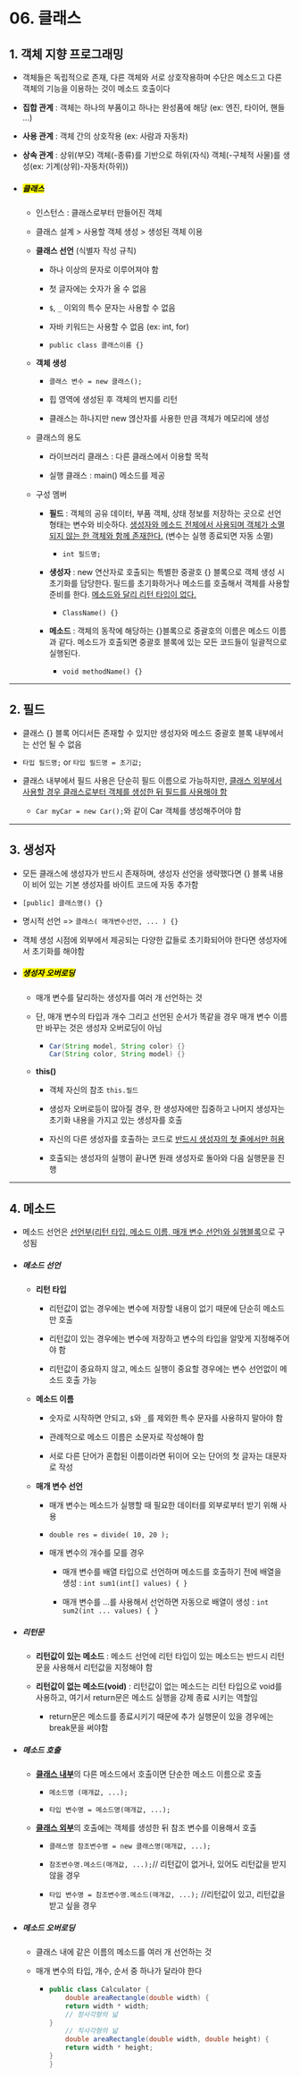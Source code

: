 # 06. 클래스

## 1. 객체 지향 프로그래밍

- 객체들은 독립적으로 존재, 다른 객체와 서로 상호작용하며 수단은 메소드고 다른 객체의 기능을 이용하는 것이 메소드 호출이다

- **집합 관계** : 객체는 하나의 부품이고 하나는 완성품에 해당 (ex: 엔진, 타이어, 핸들 ...)

- **사용 관계** : 객체 간의 상호작용 (ex: 사람과 자동차)

- **상속 관계** : 상위(부모) 객체(-종류)를 기반으로 하위(자식) 객체(-구체적 사물)를 생성(ex: 기계(상위)-자동차(하위))

- ##### **<mark>클래스</mark>**
  
  - 인스턴스 : 클래스로부터 만들어진 객체
  
  - 클래스 설계 > 사용할 객체 생성 > 생성된 객체 이용
  
  - **클래스 선언** (식별자 작성 규칙)
    
    - 하나 이상의 문자로 이루어져야 함
    
    - 첫 글자에는 숫자가 올 수 없음
    
    - `$`, `_` 이외의 특수 문자는 사용할 수 없음
    
    - 자바 키워드는 사용할 수 없음 (ex: int, for)
    
    - `public class 클래스이름 {}`
  
  - **객체 생성**
    
    - `클래스 변수 = new 클래스();`
    
    - 힙 영역에 생성된 후 객체의 번지를 리턴
    
    - 클래스는 하나지만 new 엲산자를 사용한 만큼 객체가 메모리에 생성
  
  - 클래스의 용도
    
    - 라이브러리 클래스 : 다른 클래스에서 이용할 목적
    
    - 실행 클래스 : main() 메소드를 제공
  
  - 구성 멤버
    
    - **필드** : 객체의 공유 데이터, 부품 객체, 상태 정보를 저장하는 곳으로 선언 형태는 변수와 비슷하다. <u>생성자와 메소드 전체에서 사용되며 객체가 소멸되지 않는 한 객체와 함께 존재한다.</u> (변수는 실행 종료되면 자동 소멸)
      
      - `int 필드명;`
    
    - **생성자** : new 연산자로 호출되는 특별한 중괄호 {} 블록으로 객체 생성 시 초기화를 담당한다. 필드를 초기화하거나 메소드를 호출해서 객체를 사용할 준비를 한다. <u>메소드와 달리 리턴 타입이 없다.</u>
      
      - `ClassName() {}`
    
    - **메소드** : 객체의 동작에 해당하는 {}블록으로 중괄호의 이름은 메소드 이름과 같다. 메소드가 호출되면 중괄호 블록에 있는 모든 코드들이 일괄적으로 실행된다. 
      
      - `void methodName() {}`

---

## 2. 필드

- 클래스 {} 블록 어디서든 존재할 수 있지만 생성자와 메소드 중괄호 블록 내부에서는 선언 될 수 없음

- `타입 필드명;` or `타입 필드명 = 초기값;`

- 클래스 내부에서 필드 사용은 단순히 필드 이름으로 가능하지만, <u>클래스 외부에서 사용할 경우 클래스로부터 객체를 생성한 뒤 필드를 사용해야 함</u>
  
  - `Car myCar = new Car();`와 같이 Car 객체를 생성해주어야 함

---

## 3. 생성자

- 모든 클래스에 생성자가 반드시 존재하며, 생성자 선언을 생략했다면 {} 블록 내용이 비어 있는 기본 생성자를 바이트 코드에 자동 추가함

- `[public] 클래스명() {}`

- 명시적 선언 => `클래스( 매개변수선언, ... ) {}`

- 객체 생성 시점에 외부에서 제공되는 다양한 값들로 초기화되어야 한다면 생성자에서 초기화를 해야함 

- ##### **<mark>생성자 오버로딩</mark>**
  
  - 매개 변수를 달리하는 생성자를 여러 개 선언하는 것
  
  - 단, 매개 변수의 타입과 개수 그리고 선언된 순서가 똑같을 경우 매개 변수 이름만 바꾸는 것은 생성자 오버로딩이 아님
    
    - ```java
      Car(String model, String color) {}
      Car(String color, String model) {}
      ```
  
  - **this()**
    
    - 객체 자신의 참조 `this.필드`
    
    - 생성자 오버로등이 많아질 경우, 한 생성자에만 집중하고 나머지 생성자는 초기화 내용을 가지고 있는 생성자를 호출
    
    - 자신의 다른 생성자를 호출하는 코드로 <u>반드시 생성자의 첫 줄에서만 허용</u>
    
    - 호출되는 생성자의 실행이 끝나면 원래 생성자로 돌아와 다음 실행문을 진행

---

## 4. 메소드

- 메소드 선언은 <u>선언부(리턴 타입, 메소드 이름, 매개 변수 선언)와 실행블록</u>으로 구성됨

- ##### 메소드 선언
  
  - **리턴 타입**
    
    - 리턴값이 없는 경우에는 변수에 저장할 내용이 없기 때문에 단순히 메소드만 호출
    
    - 리턴값이 있는 경우에는 변수에 저장하고 변수의 타입을 알맞게 지정해주어야 함
    
    - 리턴값이 중요하지 않고, 메소드 실행이 중요할 경우에는 변수 선언없이 메소드 호출 가능
  
  - **메소드 이름**
    
    - 숫자로 시작하면 안되고, `$`와 `_`를 제외한 특수 문자를 사용하지 말아야 함
    
    - 관례적으로 메소드 이름은 소문자로 작성해야 함
    
    - 서로 다른 단어가 혼합된 이름이라면 뒤이어 오는 단어의 첫 글자는 대문자로 작성
  
  - **매개 변수 선언**
    
    - 매개 변수는 메소드가 실행할 때 필요한 데이터를 외부로부터 받기 위해 사용
    
    - `double res = divide( 10, 20 );`
    
    - 매개 변수의 개수를 모를 경우
      
      - 매개 변수를 배열 타입으로 선언하며 메소드를 호출하기 전에 배열을 생성 : `int sum1(int[] values) { }`
      
      - 매개 변수를 ...를 사용해서 선언하면 자동으로 배열이 생성 : `int sum2(int ... values) { }`

- ##### 리턴문
  
  - **리턴값이 있는 메소드** : 메소드 선언에 리턴 타입이 있는 메소드는 반드시 리턴문을 사용해서 리턴값을 지정해야 함
  
  - **리턴값이 없는 메소드(void)** : 리턴값이 없는 메소드는 리턴 타입으로 void를 사용하고, 여기서 return문은 메소드 실행을 강제 종료 시키는 역할임
    
    - return문은 메소드를 종료시키기 때문에 추가 실행문이 있을 경우에는 break문을 써야함

- ##### 메소드 호출
  
  - <u>**클래스 내부**</u>의 다른 메소드에서 호출이면 단순한 메소드 이름으로 호출
    
    - `메소드명 (매개값, ...);`
    
    - `타입 변수명 = 메소드명(매개값, ...);`
  
  - <u>**클래스 외부**</u>의 호출에는 객체를 생성한 뒤 참조 변수를 이용해서 호출
    
    - `클래스명 참조변수명 = new 클래스명(매개값, ...);`
    
    - `참조변수명.메소드(매개값, ...);`// 리턴값이 없거나, 있어도 리턴값을 받지 않을 경우
    
    - `타입 변수명 = 참조변수명.메소드(매개값, ...);` //리턴값이 있고, 리턴값을 받고 싶을 경우

- ##### 메소드 오버로딩
  
  - 클래스 내에 같은 이름의 메소드를 여러 개 선언하는 것
  
  - 매개 변수의 타입, 개수, 순서 중 하나가 달라야 한다
    
    - ```java
      public class Calculator {
          double areaRectangle(double width) {
          return width * width;
          // 정사각형의 넓
      }    
          // 직사각형의 넓
          double areaRectangle(double width, double height) {
          return width * height;
      }
      }
      ```
